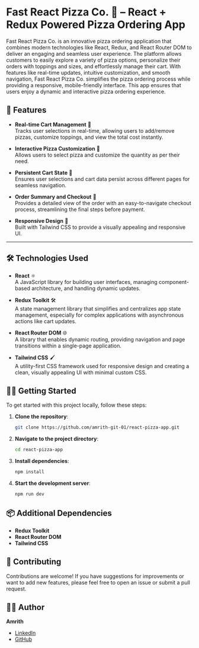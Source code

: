 # Fast React Pizza Co. 🍕 – React + Redux Powered Pizza Ordering App


Fast React Pizza Co. is an innovative pizza ordering application that combines modern technologies like React, Redux, and React Router DOM to deliver an engaging and seamless user experience. The platform allows customers to easily explore a variety of pizza options, personalize their orders with toppings and sizes, and effortlessly manage their cart. With features like real-time updates, intuitive customization, and smooth navigation, Fast React Pizza Co. simplifies the pizza ordering process while providing a responsive, mobile-friendly interface. This app ensures that users enjoy a dynamic and interactive pizza ordering experience.

## 🚀 Features

- **Real-time Cart Management** 🔄  
  Tracks user selections in real-time, allowing users to add/remove pizzas, customize toppings, and view the total cost instantly.

- **Interactive Pizza Customization** 🍕  
  Allows users to select pizza and customize the quantity as per their need.

- **Persistent Cart State** 💾  
  Ensures user selections and cart data persist across different pages for seamless navigation.

- **Order Summary and Checkout** 🧾  
  Provides a detailed view of the order with an easy-to-navigate checkout process, streamlining the final steps before payment.

- **Responsive Design** 📱  
  Built with Tailwind CSS to provide a visually appealing and responsive UI.

---

## 🛠 Technologies Used

- **React** ⚛️  
  A JavaScript library for building user interfaces, managing component-based architecture, and handling dynamic updates.

- **Redux Toolkit** 🛠  
  A state management library that simplifies and centralizes app state management, especially for complex applications with asynchronous actions like cart updates.

- **React Router DOM** 🌐  
  A library that enables dynamic routing, providing navigation and page transitions within a single-page application.

- **Tailwind CSS** 🖌  
  A utility-first CSS framework used for responsive design and creating a clean, visually appealing UI with minimal custom CSS.


## 🧑‍💻 Getting Started

To get started with this project locally, follow these steps:

1. **Clone the repository**:
    ```bash
    git clone https://github.com/amrith-git-01/react-pizza-app.git
    ```

2. **Navigate to the project directory**:
    ```bash
    cd react-pizza-app
    ```

3. **Install dependencies**:
    ```bash
    npm install
    ```

4. **Start the development server**:
    ```bash
    npm run dev
    ```

## 📦 Additional Dependencies

- **Redux Toolkit**
- **React Router DOM**
- **Tailwind CSS**

## 🤝 Contributing

Contributions are welcome! If you have suggestions for improvements or want to add new features, please feel free to open an issue or submit a pull request.

## 👨‍💻 Author

**Amrith**  
- [LinkedIn](https://www.linkedin.com/in/amrith-bharath-v-s-278542258/)  
- [GitHub](https://github.com/amrith-git-01)

